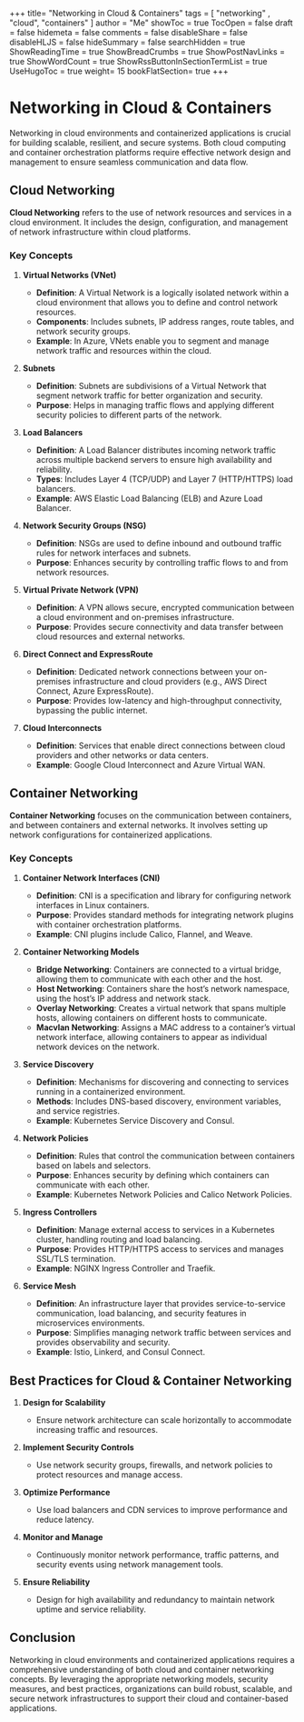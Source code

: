 +++
title= "Networking in Cloud & Containers"
tags = [ "networking" , "cloud", "containers" ]
author = "Me"
showToc = true
TocOpen = false
draft = false
hidemeta = false
comments = false
disableShare = false
disableHLJS = false
hideSummary = false
searchHidden = true
ShowReadingTime = true
ShowBreadCrumbs = true
ShowPostNavLinks = true
ShowWordCount = true
ShowRssButtonInSectionTermList = true
UseHugoToc = true
weight= 15
bookFlatSection= true
+++

# Networking in Cloud & Containers

Networking in cloud environments and containerized applications is crucial for building scalable, resilient, and secure systems. Both cloud computing and container orchestration platforms require effective network design and management to ensure seamless communication and data flow.

## Cloud Networking

**Cloud Networking** refers to the use of network resources and services in a cloud environment. It includes the design, configuration, and management of network infrastructure within cloud platforms.

### Key Concepts

1. **Virtual Networks (VNet)**
   - **Definition**: A Virtual Network is a logically isolated network within a cloud environment that allows you to define and control network resources.
   - **Components**: Includes subnets, IP address ranges, route tables, and network security groups.
   - **Example**: In Azure, VNets enable you to segment and manage network traffic and resources within the cloud.

2. **Subnets**
   - **Definition**: Subnets are subdivisions of a Virtual Network that segment network traffic for better organization and security.
   - **Purpose**: Helps in managing traffic flows and applying different security policies to different parts of the network.

3. **Load Balancers**
   - **Definition**: A Load Balancer distributes incoming network traffic across multiple backend servers to ensure high availability and reliability.
   - **Types**: Includes Layer 4 (TCP/UDP) and Layer 7 (HTTP/HTTPS) load balancers.
   - **Example**: AWS Elastic Load Balancing (ELB) and Azure Load Balancer.

4. **Network Security Groups (NSG)**
   - **Definition**: NSGs are used to define inbound and outbound traffic rules for network interfaces and subnets.
   - **Purpose**: Enhances security by controlling traffic flows to and from network resources.

5. **Virtual Private Network (VPN)**
   - **Definition**: A VPN allows secure, encrypted communication between a cloud environment and on-premises infrastructure.
   - **Purpose**: Provides secure connectivity and data transfer between cloud resources and external networks.

6. **Direct Connect and ExpressRoute**
   - **Definition**: Dedicated network connections between your on-premises infrastructure and cloud providers (e.g., AWS Direct Connect, Azure ExpressRoute).
   - **Purpose**: Provides low-latency and high-throughput connectivity, bypassing the public internet.

7. **Cloud Interconnects**
   - **Definition**: Services that enable direct connections between cloud providers and other networks or data centers.
   - **Example**: Google Cloud Interconnect and Azure Virtual WAN.

## Container Networking

**Container Networking** focuses on the communication between containers, and between containers and external networks. It involves setting up network configurations for containerized applications.

### Key Concepts

1. **Container Network Interfaces (CNI)**
   - **Definition**: CNI is a specification and library for configuring network interfaces in Linux containers.
   - **Purpose**: Provides standard methods for integrating network plugins with container orchestration platforms.
   - **Example**: CNI plugins include Calico, Flannel, and Weave.

2. **Container Networking Models**
   - **Bridge Networking**: Containers are connected to a virtual bridge, allowing them to communicate with each other and the host.
   - **Host Networking**: Containers share the host’s network namespace, using the host’s IP address and network stack.
   - **Overlay Networking**: Creates a virtual network that spans multiple hosts, allowing containers on different hosts to communicate.
   - **Macvlan Networking**: Assigns a MAC address to a container’s virtual network interface, allowing containers to appear as individual network devices on the network.

3. **Service Discovery**
   - **Definition**: Mechanisms for discovering and connecting to services running in a containerized environment.
   - **Methods**: Includes DNS-based discovery, environment variables, and service registries.
   - **Example**: Kubernetes Service Discovery and Consul.

4. **Network Policies**
   - **Definition**: Rules that control the communication between containers based on labels and selectors.
   - **Purpose**: Enhances security by defining which containers can communicate with each other.
   - **Example**: Kubernetes Network Policies and Calico Network Policies.

5. **Ingress Controllers**
   - **Definition**: Manage external access to services in a Kubernetes cluster, handling routing and load balancing.
   - **Purpose**: Provides HTTP/HTTPS access to services and manages SSL/TLS termination.
   - **Example**: NGINX Ingress Controller and Traefik.

6. **Service Mesh**
   - **Definition**: An infrastructure layer that provides service-to-service communication, load balancing, and security features in microservices environments.
   - **Purpose**: Simplifies managing network traffic between services and provides observability and security.
   - **Example**: Istio, Linkerd, and Consul Connect.

## Best Practices for Cloud & Container Networking

1. **Design for Scalability**
   - Ensure network architecture can scale horizontally to accommodate increasing traffic and resources.

2. **Implement Security Controls**
   - Use network security groups, firewalls, and network policies to protect resources and manage access.

3. **Optimize Performance**
   - Use load balancers and CDN services to improve performance and reduce latency.

4. **Monitor and Manage**
   - Continuously monitor network performance, traffic patterns, and security events using network management tools.

5. **Ensure Reliability**
   - Design for high availability and redundancy to maintain network uptime and service reliability.

## Conclusion

Networking in cloud environments and containerized applications requires a comprehensive understanding of both cloud and container networking concepts. By leveraging the appropriate networking models, security measures, and best practices, organizations can build robust, scalable, and secure network infrastructures to support their cloud and container-based applications.
